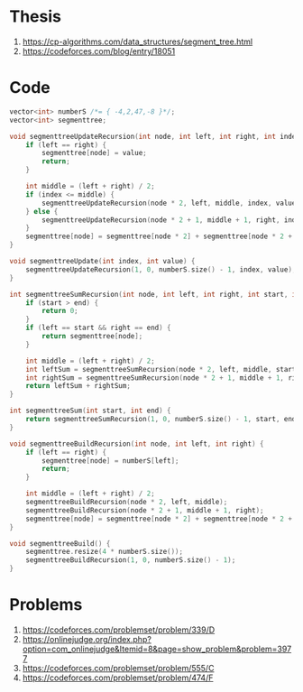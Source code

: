 # Thesis
1. https://cp-algorithms.com/data_structures/segment_tree.html
1. https://codeforces.com/blog/entry/18051

# Code
```c++
vector<int> numberS /*= { -4,2,47,-8 }*/;
vector<int> segmenttree;

void segmenttreeUpdateRecursion(int node, int left, int right, int index, int value) {
	if (left == right) {
		segmenttree[node] = value;
		return;
	}

	int middle = (left + right) / 2;
	if (index <= middle) {
		segmenttreeUpdateRecursion(node * 2, left, middle, index, value);
	} else {
		segmenttreeUpdateRecursion(node * 2 + 1, middle + 1, right, index, value);
	}
	segmenttree[node] = segmenttree[node * 2] + segmenttree[node * 2 + 1];
}

void segmenttreeUpdate(int index, int value) {
	segmenttreeUpdateRecursion(1, 0, numberS.size() - 1, index, value);
}

int segmenttreeSumRecursion(int node, int left, int right, int start, int end) {
	if (start > end) {
		return 0;
	}
	if (left == start && right == end) {
		return segmenttree[node];
	}

	int middle = (left + right) / 2;
	int leftSum = segmenttreeSumRecursion(node * 2, left, middle, start, min(end, middle));
	int rightSum = segmenttreeSumRecursion(node * 2 + 1, middle + 1, right, max(start, middle + 1), end);
	return leftSum + rightSum;
}

int segmenttreeSum(int start, int end) {
	return segmenttreeSumRecursion(1, 0, numberS.size() - 1, start, end);
}

void segmenttreeBuildRecursion(int node, int left, int right) {
	if (left == right) {
		segmenttree[node] = numberS[left];
		return;
	}

	int middle = (left + right) / 2;
	segmenttreeBuildRecursion(node * 2, left, middle);
	segmenttreeBuildRecursion(node * 2 + 1, middle + 1, right);
	segmenttree[node] = segmenttree[node * 2] + segmenttree[node * 2 + 1];
}

void segmenttreeBuild() {
	segmenttree.resize(4 * numberS.size());
	segmenttreeBuildRecursion(1, 0, numberS.size() - 1);
}
```

# Problems
1. https://codeforces.com/problemset/problem/339/D
1. https://onlinejudge.org/index.php?option=com_onlinejudge&Itemid=8&page=show_problem&problem=3977
1. https://codeforces.com/problemset/problem/555/C
1. https://codeforces.com/problemset/problem/474/F

